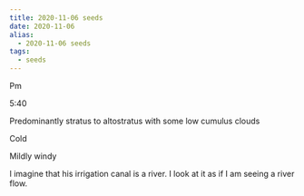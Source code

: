 ```yaml
---
title: 2020-11-06 seeds
date: 2020-11-06
alias:
  - 2020-11-06 seeds
tags:
  - seeds
---
```

Pm

5:40

Predominantly stratus to altostratus with some low cumulus clouds

Cold

Mildly windy

I imagine that his irrigation canal is a river. I look at it as if I am seeing a river flow.
